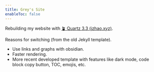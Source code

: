 ```yaml
---
title: Grey's Site
enableToc: false
---
```


Rebuilding my website with [🪴 Quartz 3.3 (jzhao.xyz)](https://quartz.jzhao.xyz/).

Reasons for switching (from the old Jekyll template).

- Use links and graphs with obsidian.
- Faster rendering.
- More recent developed template with features like dark mode, code block copy button, TOC, emojis, etc.